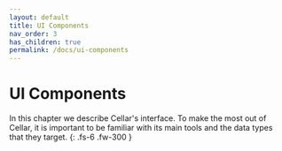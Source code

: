 ```yaml
---
layout: default
title: UI Components
nav_order: 3
has_children: true
permalink: /docs/ui-components
---
```


# UI Components

In this chapter we describe Cellar's interface.
To make the most out of Cellar, it is important to be familiar with its main
tools and the data types that they target.
{: .fs-6 .fw-300 }
